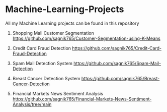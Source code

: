 # Machine-Learning-Projects
All my Machine Learning projects can be found in this repository

1. Shopping Mall Customer Segmentation    https://github.com/sagnik765/Customer-Segmentation-using-K-Means

2. Credit Card Fraud Detection    https://github.com/sagnik765/Credit-Card-Fraud-Detection

3. Spam Mail Detection System    https://github.com/sagnik765/Spam-Mail-Detection

4. Breast Cancer Detection System    https://github.com/sagnik765/Breast-Cancer-Detection

5. Financial Markets News Sentiment Analysis https://github.com/sagnik765/Financial-Markets-News-Sentiment-Analysis/tree/main
